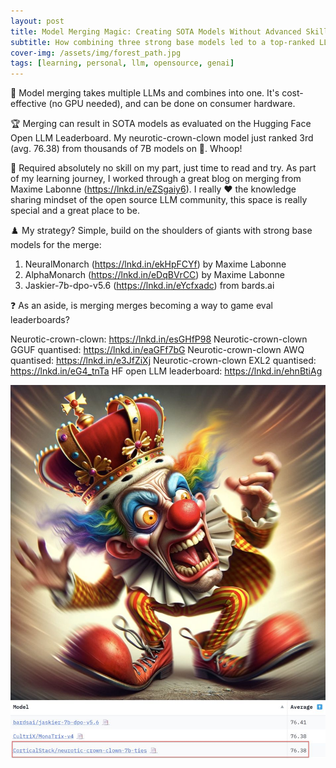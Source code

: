```yaml
---
layout: post
title: Model Merging Magic: Creating SOTA Models Without Advanced Skills or GPUs
subtitle: How combining three strong base models led to a top-ranked LLM on the Hugging Face leaderboard
cover-img: /assets/img/forest_path.jpg
tags: [learning, personal, llm, opensource, genai]
---
```

<!-- Original LinkedIn post: https://www.linkedin.com/posts/activity-7167133058775650304-9tZO -->

🧪 Model merging takes multiple LLMs and combines into one. It's cost-effective (no GPU needed), and can be done on consumer hardware.

🏆 Merging can result in SOTA models as evaluated on the Hugging Face Open LLM Leaderboard. My neurotic-crown-clown model just ranked 3rd (avg. 76.38) from thousands of 7B models on 🤗. Whoop! 

📖 Required absolutely no skill on my part, just time to read and try. As part of my learning journey, I worked through a great blog on merging from Maxime Labonne (https://lnkd.in/eZSgaiy6). I really ❤️ the knowledge sharing mindset of the open source LLM community, this space is really special and a great place to be.

♟️ My strategy? Simple, build on the shoulders of giants with strong base models for the merge:
1. NeuralMonarch (https://lnkd.in/ekHpFCYf) by Maxime Labonne
2. AlphaMonarch (https://lnkd.in/eDqBVrCC) by Maxime Labonne 
3. Jaskier-7b-dpo-v5.6 (https://lnkd.in/eYcfxadc) from bards.ai

❓ As an aside, is merging merges becoming a way to game eval leaderboards?

Neurotic-crown-clown: https://lnkd.in/esGHfP98
Neurotic-crown-clown GGUF quantised: https://lnkd.in/eaGFf7bG
Neurotic-crown-clown AWQ quantised: https://lnkd.in/e3JfZiXj
Neurotic-crown-clown EXL2 quantised: https://lnkd.in/eG4_tnTa
HF open LLM leaderboard: https://lnkd.in/ehnBtiAg

![](../assets/img/clown.jpg)